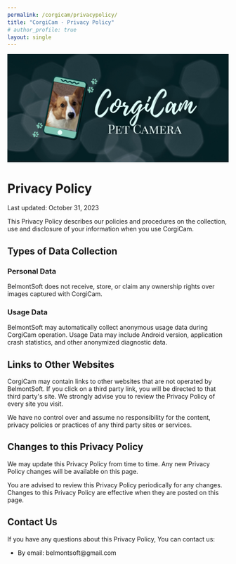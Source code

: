 ```yaml
---
permalink: /corgicam/privacypolicy/
title: "CorgiCam - Privacy Policy"
# author_profile: true
layout: single
---
```


<img src="/assets/images/corgicam_feature_graphic.png">

<h1>Privacy Policy</h1>
<p>Last updated: October 31, 2023</p>
<p>This Privacy Policy describes our policies and procedures on the collection, use and disclosure of your information when you use CorgiCam.</p>
<h2 class="privacypolicyh2">Types of Data Collection</h2>
<h3 class="privacypolicyh3">Personal Data</h3>
<p>BelmontSoft does not receive, store, or claim any ownership rights over images captured with CorgiCam.</p>
<h3 class="privacypolicyh3">Usage Data</h3>
<p>BelmontSoft may automatically collect anonymous usage data during CorgiCam operation.
Usage Data may include Android version, application crash statistics, and other anonymized diagnostic data.</p>
<h2 class="privacypolicyh2">Links to Other Websites</h2>
<p>CorgiCam may contain links to other websites that are not operated by BelmontSoft. If you click on a third party link, you will be directed to that third party's site. We strongly advise you to review the Privacy Policy of every site you visit.</p>
<p>We have no control over and assume no responsibility for the content, privacy policies or practices of any third party sites or services.</p>
<h2 class="privacypolicyh2">Changes to this Privacy Policy</h2>
<p>We may update this Privacy Policy from time to time. Any new Privacy Policy changes will be available on this page.</p>
<p>You are advised to review this Privacy Policy periodically for any changes. Changes to this Privacy Policy are effective when they are posted on this page.</p>
<h2 class="privacypolicyh2">Contact Us</h2>
<p>If you have any questions about this Privacy Policy, You can contact us:</p>
<ul>
<li>By email: belmontsoft@gmail.com</li>
</ul>